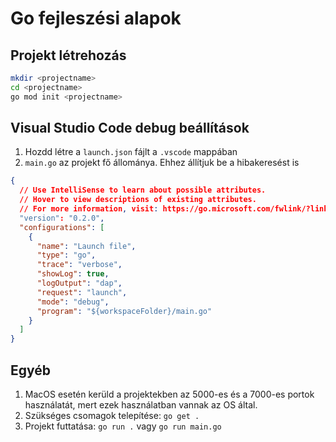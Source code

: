 # Go fejleszési alapok

## Projekt létrehozás


```bash
mkdir <projectname>
cd <projectname>
go mod init <projectname>
```


## Visual Studio Code debug beállítások

1. Hozdd létre a `launch.json` fájlt a `.vscode` mappában
2. `main.go` az projekt fő állománya. Ehhez állítjuk be a hibakeresést is

```json
{
  // Use IntelliSense to learn about possible attributes.
  // Hover to view descriptions of existing attributes.
  // For more information, visit: https://go.microsoft.com/fwlink/?linkid=830387
  "version": "0.2.0",
  "configurations": [
    {
      "name": "Launch file",
      "type": "go",
      "trace": "verbose",
      "showLog": true,
      "logOutput": "dap",
      "request": "launch",
      "mode": "debug",
      "program": "${workspaceFolder}/main.go"
    }
  ]
}
```

## Egyéb

1. MacOS esetén kerüld a projektekben az 5000-es és a 7000-es portok használatát, mert ezek használatban vannak az OS által.
2. Szükséges csomagok telepítése: `go get .`
3. Projekt futtatása: `go run .` vagy `go run main.go`
